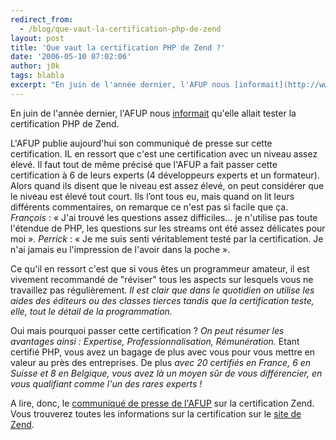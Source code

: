```yaml
---
redirect_from:
  - /blog/que-vaut-la-certification-php-de-zend
layout: post
title: 'Que vaut la certification PHP de Zend ?'
date: '2006-05-10 07:02:06'
author: j0k
tags: blabla
excerpt: "En juin de l'année dernier, l'AFUP nous [informait](http://www.j0k3r.net/news-l-afup-examine-la-certification-zend-574.html) qu'elle allait tester la certification PHP de Zend.     \nL'AFUP publie aujourd'hui son communiqué de presse sur cette certification. IL en ressort que c'est une certification avec un niveau assez élevé. Il faut tout de même précisé      …"
---
```


En juin de l'année dernier, l'AFUP nous [informait](http://www.j0k3r.net/news-l-afup-examine-la-certification-zend-574.html) qu'elle allait tester la certification PHP de Zend.

L'AFUP publie aujourd'hui son communiqué de presse sur cette certification. IL en ressort que c'est une certification avec un niveau assez élevé. Il faut tout de même précisé que l'AFUP a fait passer cette certification à 6 de leurs experts (4 développeurs experts et un formateur). Alors quand ils disent que le niveau est assez élevé, on peut considérer que le niveau est élevé tout court. Ils l’ont tous eu, mais quand on lit leurs différents commentaires, on remarque ce n'est pas si facile que ça.    *François* : « J'ai trouvé les questions assez difficiles... je n'utilise pas toute l'étendue de PHP, les questions sur les streams ont été assez délicates pour moi ».   *Perrick* : « Je me suis senti véritablement testé par la certification. Je n'ai jamais eu l'impression de l'avoir dans la poche ».

Ce qu'il en ressort c'est que si vous êtes un programmeur amateur, il est vivement recommandé de &quot;réviser&quot; tous les aspects sur lesquels vous ne travaillez pas régulièrement. *Il est clair que dans le quotidien on utilise les aides des éditeurs ou des classes tierces tandis que la certification teste, elle, tout le détail de la programmation.*

Oui mais pourquoi passer cette certification ?   *On peut résumer les avantages ainsi : Expertise, Professionnalisation, Rémunération.* Etant certifié PHP, vous avez un bagage de plus avec vous pour vous mettre en valeur au près des entreprises. De plus *avec 20 certifiés en France, 6 en Suisse et 8 en Belgique, vous avez là un moyen sûr de vous différencier, en vous qualifiant comme l'un des rares experts !*

A lire, donc, le [communiqué de presse de l'AFUP](http://www.afup.org/article.php3?id_article=303) sur la certification Zend. Vous trouverez toutes les informations sur la certification sur le [site de Zend](http://www.zend.com/certification).
